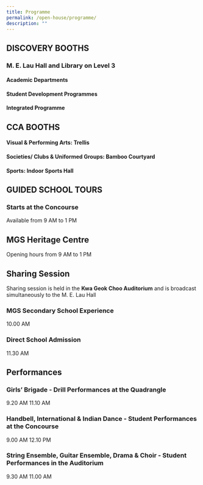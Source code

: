 ```yaml
---
title: Programme
permalink: /open-house/programme/
description: ""
---
```

## DISCOVERY BOOTHS 
### M. E. Lau Hall and Library on Level 3
#### Academic Departments
#### Student Development Programmes
#### Integrated Programme


## CCA BOOTHS
#### Visual &amp; Performing Arts: Trellis
#### Societies/ Clubs &amp; Uniformed Groups: Bamboo Courtyard
#### Sports: Indoor Sports Hall


## GUIDED SCHOOL TOURS 
### Starts at the Concourse
Available from 9 AM to 1 PM



## MGS Heritage Centre
Opening hours from 9 AM to 1 PM



## Sharing Session
Sharing session is held in the **Kwa Geok Choo Auditorium** and is broadcast simultaneously to the M. E. Lau Hall  

### MGS Secondary School Experience 
10.00 AM

### Direct School Admission
11.30 AM



## Performances
### Girls’ Brigade - Drill Performances at the Quadrangle
9.20 AM
11.10 AM

### Handbell, International &amp; Indian Dance - Student Performances at the Concourse
9.00 AM
12.10 PM
 
### String Ensemble, Guitar Ensemble, Drama &amp; Choir  - Student Performances in the Auditorium
9.30 AM
11.00 AM